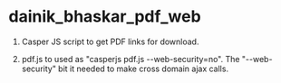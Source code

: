 dainik_bhaskar_pdf_web
======================

1. Casper JS script to get PDF links for download.

2. pdf.js to used as "casperjs pdf.js --web-security=no". The "--web-security" bit it needed to make cross domain ajax calls.




